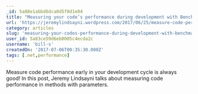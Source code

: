 ```yaml
---
_id: 5a88e1abbd6dca0d5f0d1e04
title: "Measuring your code’s performance during development with BenchmarkDotNet - Methods with parameters"
url: 'https://jeremylindsayni.wordpress.com/2017/06/25/measure-code-performance-during-development-with-benchmarkdotnet-part-2-methods-with-data-transfer-object-parameters/'
category: articles
slug: 'measuring-your-codes-performance-during-development-with-benchmarkdotnet-methods-with-parameters'
user_id: 5a83ce59d6eb0005c4ecda2c
username: 'bill-s'
createdOn: '2017-07-06T00:35:30.000Z'
tags: [.net,performance]
---
```


Measure code performance early in your development cycle is always good! In this post, Jeremy Lindsayni talks about measuring code performance in methods with parameters.
